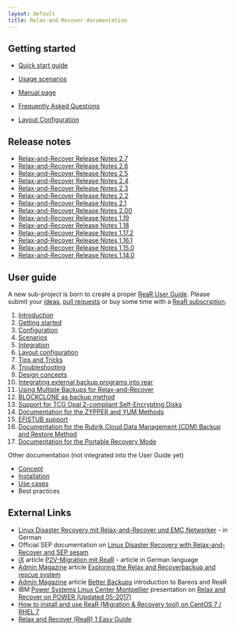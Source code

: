 ```yaml
---
layout: default
title: Relax-and-Recover documentation
---
```


## Getting started

- [Quick start guide](/documentation/getting-started)

- [Usage scenarios](/usage/)

- [Manual page](https://github.com/rear/rear/blob/master/doc/rear.8.adoc)

- [Frequently Asked Questions](/documentation/faq)

- [Layout Configuration](https://github.com/rear/rear/blob/master/doc/user-guide/06-layout-configuration.adoc)

## Release notes

- [Relax-and-Recover Release Notes 2.7](/documentation/release-notes-2-7)
- [Relax-and-Recover Release Notes 2.6](/documentation/release-notes-2-6)
- [Relax-and-Recover Release Notes 2.5](/documentation/release-notes-2-5)
- [Relax-and-Recover Release Notes 2.4](/documentation/release-notes-2-4)
- [Relax-and-Recover Release Notes 2.3](/documentation/release-notes-2-3)
- [Relax-and-Recover Release Notes 2.2](/documentation/release-notes-2-2)
- [Relax-and-Recover Release Notes 2.1](/documentation/release-notes-2-1)
- [Relax-and-Recover Release Notes 2.00](/documentation/release-notes-2-00)
- [Relax-and-Recover Release Notes 1.19](/documentation/release-notes-1-19)
- [Relax-and-Recover Release Notes 1.18](/documentation/release-notes-1-18)
- [Relax-and-Recover Release Notes 1.17.2](/documentation/release-notes-1-17)
- [Relax-and-Recover Release Notes 1.16.1](/documentation/release-notes-1-16)
- [Relax-and-Recover Release Notes 1.15.0](/documentation/release-notes-1-15)
- [Relax-and-Recover Release Notes 1.14.0](/documentation/release-notes-1-14)

## User guide

A new sub-project is born to create a proper [ReaR User Guide](/rear-user-guide/). Please submit your [ideas](https://github.com/rear/rear-user-guide/issues), [pull requests](https://github.com/rear/rear-user-guide/pulls) or buy some time with a [ReaR subscription](/rear-user-guide/welcome/index.html).

 1. [Introduction](https://github.com/rear/rear/blob/master/doc/user-guide/01-introduction.adoc)
 2. [Getting started](https://github.com/rear/rear/blob/master/doc/user-guide/02-getting-started.adoc)
 3. [Configuration](https://github.com/rear/rear/blob/master/doc/user-guide/03-configuration.adoc)
 4. [Scenarios](https://github.com/rear/rear/blob/master/doc/user-guide/04-scenarios.adoc)
 5. [Integration](https://github.com/rear/rear/blob/master/doc/user-guide/05-integration.adoc)
 6. [Layout configuration](https://github.com/rear/rear/blob/master/doc/user-guide/06-layout-configuration.adoc)
 7. [Tips and Tricks](https://github.com/rear/rear/blob/master/doc/user-guide/07-tips-and-tricks.adoc)
 8. [Troubleshooting](https://github.com/rear/rear/blob/master/doc/user-guide/08-troubleshooting.adoc)
 9. [Design concepts](https://github.com/rear/rear/blob/master/doc/user-guide/09-design-concepts.adoc)
10. [Integrating external backup programs into rear](https://github.com/rear/rear/blob/master/doc/user-guide/10-integrating-external-backup.adoc)
11. [Using Multiple Backups for Relax-and-Recover](https://github.com/rear/rear/blob/master/doc/user-guide/11-multiple-backups.adoc)
12. [BLOCKCLONE as backup method](https://github.com/rear/rear/blob/master/doc/user-guide/12-BLOCKCLONE.adoc)
13. [Support for TCG Opal 2-compliant Self-Encrypting Disks](https://github.com/rear/rear/blob/master/doc/user-guide/13-tcg-opal-support.adoc)
14. [Documentation for the ZYPPER and YUM Methods](https://github.com/rear/rear/blob/master/doc/user-guide/14-ZYPPER-and-YUM.adoc)
15. [EFISTUB support](https://github.com/rear/rear/blob/master/doc/user-guide/15-EFISTUB.adoc)
16. [Documentation for the Rubrik Cloud Data Management (CDM) Backup and Restore Method](https://github.com/rear/rear/blob/master/doc/user-guide/16-Rubrik-CDM.adoc)
17. [Documentation for the Portable Recovery Mode](https://github.com/rear/rear/blob/master/doc/user-guide/17-Portable-Mode.adoc)

Other documentation (not integrated into the User Guide yet)

- [Concept](/documentation/concept)
- [Installation](/documentation/installation)
- [Use cases](/documentation/usecases)
- Best practices

## External Links

- [Linux Disaster Recovery mit Relax-and-Recover und EMC Networker](https://backupinferno.de/?p=358) - in German
- Official SEP documentation on [Linux Disaster Recovery with Relax-and-Recover and SEP sesam](https://wiki.sepsoftware.com/wiki/index.php/Disaster_Recovery_for_Linux_3.0_en)
- [iX](https://www.heise.de/ix/) article [P2V-Migration mit ReaR](https://www.heise.de/select/ix/archiv/2014/12/seite-127) - article in German language
- [Admin Magazine](https://www.admin-magazine.com/) article [Exploring the Relax and Recoverbackup and rescue system](https://www.admin-magazine.com/Archive/2014/22/Exploring-the-Relax-and-Recoverbackup-and-rescue-system)
- [Admin Magazine](https://www.admin-magazine.com) article [Better Backups](https://www.admin-magazine.com/Articles/Free-Enterprise-Backup-with-Bareos) introduction to Bareos and ReaR
- IBM [Power Systems Linux Center Montpellier](https://www.ibm.com/ibm/clientcenter/montpellier/) presentation on [Relax and Recover on POWER (Updated 05-2017)](https://www.slideshare.net/sebastienchabrolles/relax-and-recover-on-power-updated-052017)
- [How to install and use ReaR (Migration & Recovery tool) on CentOS 7 / RHEL 7](https://www.linuxtechi.com/install-rear-migration-recovery-tool-centos-7-rhel-7/)
- [Relax and Recover (ReaR) 1 Easy Guide](https://www.linuxsysadmins.com/relax-and-recover-rear-1-easy-guide/)
